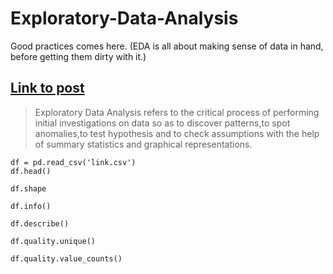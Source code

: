 # Exploratory-Data-Analysis
Good practices comes here. (EDA is all about making sense of data in hand, before getting them dirty with it.)

[Link to post](https://towardsdatascience.com/exploratory-data-analysis-8fc1cb20fd15)
---

> Exploratory Data Analysis refers to the critical process of performing initial investigations on data so as to discover patterns,to spot anomalies,to test hypothesis and to check assumptions with the help of summary statistics and graphical representations.

```
df = pd.read_csv('link.csv')
df.head()

df.shape

df.info()

df.describe()

df.quality.unique()

df.quality.value_counts()
```
